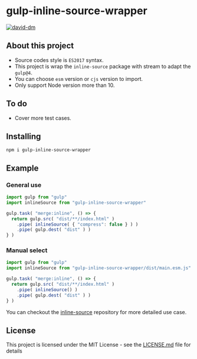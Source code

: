 # gulp-inline-source-wrapper

[![david-dm](https://david-dm.org/silveryiris/gulp-inline-source-wrapper.svg)](https://david-dm.org/silveryiris/gulp-inline-source-wrapper)

## About this project

- Source codes style is `ES2017` syntax.
- This project is wrap the `inline-source` package with stream to adapt the `gulp@4`.
- You can choose `esm` version or `cjs` version to import.
- Only support Node version more than 10.

## To do
- Cover more test cases. 

## Installing

```
npm i gulp-inline-source-wrapper
```

## Example
### General use
```` javascript
import gulp from "gulp"
import inlineSource from "gulp-inline-source-wrapper"

gulp.task( "merge:inline", () => {
  return gulp.src( "dist/**/index.html" )
    .pipe( inlineSource( { "compress": false } ) )
    .pipe( gulp.dest( "dist" ) )
} )
````
### Manual select
```` javascript
import gulp from "gulp"
import inlineSource from "gulp-inline-source-wrapper/dist/main.esm.js"

gulp.task( "merge:inline", () => {
  return gulp.src( "dist/**/index.html" )
    .pipe( inlineSource() )
    .pipe( gulp.dest( "dist" ) )
} )
````


You can checkout the [inline-source](https://github.com/popeindustries/inline-source) repository for more detailed use case.


## License

This project is licensed under the MIT License - see the [LICENSE.md](LICENSE.md) file for details

